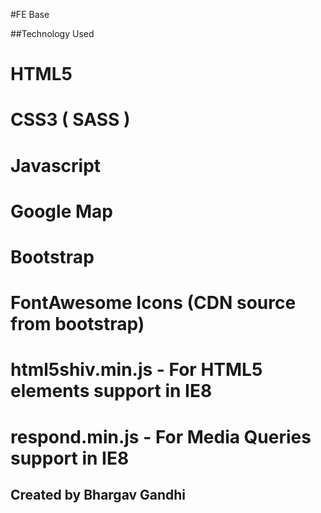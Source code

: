 #FE Base

##Technology Used

# HTML5
# CSS3 ( SASS )
# Javascript
# Google Map
# Bootstrap
# FontAwesome Icons (CDN source from bootstrap)

# html5shiv.min.js - For HTML5 elements support in IE8
# respond.min.js - For Media Queries support in IE8


## Created by Bhargav Gandhi
